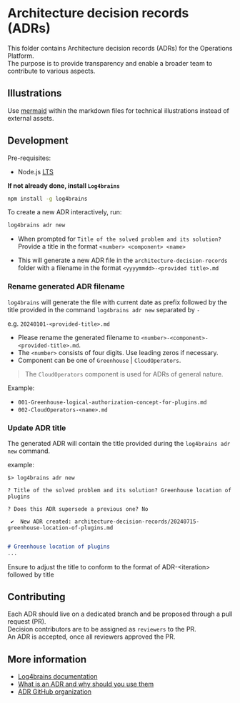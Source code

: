# Architecture decision records (ADRs)

This folder contains Architecture decision records (ADRs) for the Operations Platform.  
The purpose is to provide transparency and enable a broader team to contribute to various aspects.

## Illustrations

Use [mermaid](https://www.mermaidchart.com/app/dashboard) within the markdown files for technical illustrations instead
of external assets.

## Development

Pre-requisites:

- Node.js [LTS](https://nodejs.org/en/download/)

**If not already done, install `Log4brains`**

```bash
npm install -g log4brains
```

To create a new ADR interactively, run:

```bash
log4brains adr new
```

- When prompted for `Title of the solved problem and its solution?` Provide a title in the format `<number> <component> <name>`

- This will generate a new ADR file in the `architecture-decision-records` folder with a filename in the format 
`<yyyymmdd>-<provided title>.md`

### Rename generated ADR filename

`log4brains` will generate the file with current date as prefix followed by the title provided in the command `log4brains adr new` separated by `-`

e.g. `20240101-<provided-title>.md`

- Please rename the generated filename to `<number>-<component>-<provided-title>.md`.  
- The `<number>` consists of four digits. Use leading zeros if necessary.
- Component can be one of `Greenhouse` | `CloudOperators`.

> The `CloudOperators` component is used for ADRs of general nature.

Example:

* `001-Greenhouse-logical-authorization-concept-for-plugins.md`
* `002-CloudOperators-<name>.md`

### Update ADR title

The generated ADR will contain the title provided during the `log4brains adr new` command.

example:

```shell
$> log4brains adr new

? Title of the solved problem and its solution? Greenhouse location of plugins

? Does this ADR supersede a previous one? No

 ✔  New ADR created: architecture-decision-records/20240715-greenhouse-location-of-plugins.md
```

```markdown

# Greenhouse location of plugins
...

```

Ensure to adjust the title to conform to the format of ADR-&lt;iteration&gt; followed by title 

## Contributing

Each ADR should live on a dedicated branch and be proposed through a pull request (PR).  
Decision contributors are to be assigned as `reviewers` to the PR.  
An ADR is accepted, once all reviewers approved the PR.

## More information

- [Log4brains documentation](https://github.com/thomvaill/log4brains/tree/master#readme)
- [What is an ADR and why should you use them](https://github.com/thomvaill/log4brains/tree/master#-what-is-an-adr-and-why-should-you-use-them)
- [ADR GitHub organization](https://adr.github.io/)
